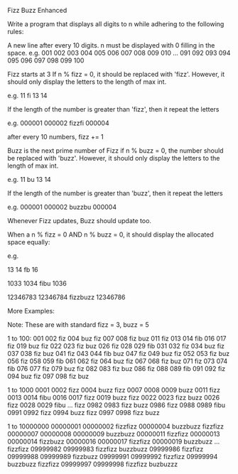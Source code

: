 Fizz Buzz Enhanced

Write a program that displays all digits to n while adhering to the following rules:

A new line after every 10 digits.
n must be displayed with 0 filling in the space.
e.g.
001 002 003 004 005 006 007 008 009 010
...
091 092 093 094 095 096 097 098 099 100

Fizz starts at 3
If n % fizz = 0, it should be replaced with 'fizz'.
However, it should only display the letters to the length of max int.

e.g. 11 fi 13 14

If the length of the number is greater than 'fizz', then it repeat the letters

e.g. 000001 000002 fizzfi 000004

after every 10 numbers, fizz += 1

Buzz is the next prime number of Fizz
if n % buzz = 0, the number should be replaced with 'buzz'.
However, it should only display the letters to the length of max int.

e.g. 11 bu 13 14

If the length of the number is greater than 'buzz', then it repeat the letters

e.g. 000001 000002 buzzbu 000004

Whenever Fizz updates, Buzz should update too.

When a n % fizz = 0 AND n % buzz = 0, it should display the allocated space equally:

e.g.

13 14 fb 16

1033 1034 fibu 1036

12346783 12346784 fizzbuzz 12346786

More Examples:

Note: These are with standard fizz = 3, buzz = 5

1 to 100:
001 002 fiz 004 buz fiz 007 008 fiz buz 
011 fiz 013 014 fib 016 017 fiz 019 buz 
fiz 022 023 fiz buz 026 fiz 028 029 fib 
031 032 fiz 034 buz fiz 037 038 fiz buz 
041 fiz 043 044 fib buz 047 fiz 049 buz 
fiz 052 053 fiz buz 056 fiz 058 059 fib 
061 062 fiz 064 buz fiz 067 068 fiz buz 
071 fiz 073 074 fib 076 077 fiz 079 buz 
fiz 082 083 fiz buz 086 fiz 088 089 fib 
091 092 fiz 094 buz fiz 097 098 fiz buz

1 to 1000
0001 0002 fizz 0004 buzz fizz 0007 0008 0009 buzz 
0011 fizz 0013 0014 fibu 0016 0017 fizz 0019 buzz 
fizz 0022 0023 fizz buzz 0026 fizz 0028 0029 fibu 
...
fizz 0982 0983 fizz buzz 0986 fizz 0988 0989 fibu 
0991 0992 fizz 0994 buzz fizz 0997 0998 fizz buzz 

1 to 10000000
00000001 00000002 fizzfizz 00000004 buzzbuzz fizzfizz 00000007 00000008 00000009 buzzbuzz 
00000011 fizzfizz 00000013 00000014 fizzbuzz 00000016 00000017 fizzfizz 00000019 buzzbuzz 
...
fizzfizz 09999982 09999983 fizzfizz buzzbuzz 09999986 fizzfizz 09999988 09999989 fizzbuzz 
09999991 09999992 fizzfizz 09999994 buzzbuzz fizzfizz 09999997 09999998 fizzfizz buzbuzzz
